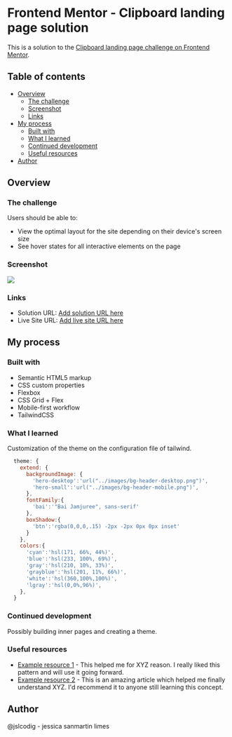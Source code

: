 # Frontend Mentor - Clipboard landing page solution
This is a solution to the [Clipboard landing page challenge on Frontend Mentor](https://www.frontendmentor.io/challenges/clipboard-landing-page-5cc9bccd6c4c91111378ecb9).

## Table of contents

- [Overview](#overview)
  - [The challenge](#the-challenge)
  - [Screenshot](#screenshot)
  - [Links](#links)
- [My process](#my-process)
  - [Built with](#built-with)
  - [What I learned](#what-i-learned)
  - [Continued development](#continued-development)
  - [Useful resources](#useful-resources)
- [Author](#author)


## Overview
### The challenge

Users should be able to:
- View the optimal layout for the site depending on their device's screen size
- See hover states for all interactive elements on the page

### Screenshot
![](./screenshot.jpg)


### Links
- Solution URL: [Add solution URL here](https://your-solution-url.com)
- Live Site URL: [Add live site URL here](https://your-live-site-url.com)

## My process

### Built with
- Semantic HTML5 markup
- CSS custom properties
- Flexbox
- CSS Grid + Flex
- Mobile-first workflow
- TailwindCSS


### What I learned
Customization of the theme on the configuration file of tailwind.
```js
  theme: {
    extend: {
      backgroundImage: {
        'hero-desktop':'url("../images/bg-header-desktop.png")',
        'hero-small':'url("../images/bg-header-mobile.png")',
      },
      fontFamily:{
        'bai':'"Bai Jamjuree", sans-serif'
      },
      boxShadow:{
        'btn':'rgba(0,0,0,.15) -2px -2px 0px 0px inset'
      }
    },
    colors:{
      'cyan':'hsl(171, 66%, 44%)',
      'blue':'hsl(233, 100%, 69%)',
      'gray':'hsl(210, 10%, 33%)',
      'grayblue':'hsl(201, 11%, 66%)',
      'white':'hsl(360,100%,100%)',
      'lgray':'hsl(0,0%,96%)',
    },
  }
```

### Continued development
Possibly building inner pages and creating a theme.


### Useful resources
- [Example resource 1](https://www.example.com) - This helped me for XYZ reason. I really liked this pattern and will use it going forward.
- [Example resource 2](https://www.example.com) - This is an amazing article which helped me finally understand XYZ. I'd recommend it to anyone still learning this concept.


## Author
@jslcodig - jessica sanmartin limes
